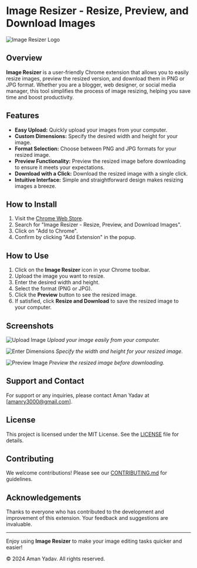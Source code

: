 # Image Resizer - Resize, Preview, and Download Images

![Image Resizer Logo](https://lh3.googleusercontent.com/ekKJDZ92-1GPwz--n1JaX1llYjAxQDDP6lUsMTaElguM42LaWH4ltIw2tUb2rvz8Jij_VglteMopaYbU-kpGs8OX2FU=s32-rw)

## Overview
**Image Resizer** is a user-friendly Chrome extension that allows you to easily resize images, preview the resized version, and download them in PNG or JPG format. Whether you are a blogger, web designer, or social media manager, this tool simplifies the process of image resizing, helping you save time and boost productivity.

## Features
- **Easy Upload:** Quickly upload your images from your computer.
- **Custom Dimensions:** Specify the desired width and height for your image.
- **Format Selection:** Choose between PNG and JPG formats for your resized image.
- **Preview Functionality:** Preview the resized image before downloading to ensure it meets your expectations.
- **Download with a Click:** Download the resized image with a single click.
- **Intuitive Interface:** Simple and straightforward design makes resizing images a breeze.

## How to Install
1. Visit the [Chrome Web Store](https://chromewebstore.google.com/detail/image-resizer/bmooadknflpjeaagpaaclbcgdpgglagn?hl=en-US&utm_source=ext_sidebar).
2. Search for "Image Resizer - Resize, Preview, and Download Images".
3. Click on "Add to Chrome".
4. Confirm by clicking "Add Extension" in the popup.

## How to Use
1. Click on the **Image Resizer** icon in your Chrome toolbar.
2. Upload the image you want to resize.
3. Enter the desired width and height.
4. Select the format (PNG or JPG).
5. Click the **Preview** button to see the resized image.
6. If satisfied, click **Resize and Download** to save the resized image to your computer.

## Screenshots
![Upload Image](path/to/upload-screenshot.png)
*Upload your image easily from your computer.*

![Enter Dimensions](path/to/dimensions-screenshot.png)
*Specify the width and height for your resized image.*

![Preview Image](path/to/preview-screenshot.png)
*Preview the resized image before downloading.*

## Support and Contact
For support or any inquiries, please contact Aman Yadav at [amanry3000@gmail.com].

## License
This project is licensed under the MIT License. See the [LICENSE](LICENSE) file for details.

## Contributing
We welcome contributions! Please see our [CONTRIBUTING.md](CONTRIBUTING.md) for guidelines.

## Acknowledgements
Thanks to everyone who has contributed to the development and improvement of this extension. Your feedback and suggestions are invaluable.

---

Enjoy using **Image Resizer** to make your image editing tasks quicker and easier!

&copy; 2024 Aman Yadav. All rights reserved.
